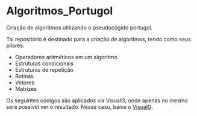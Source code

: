 # Algoritmos_Portugol
 Criação de algoritmos utilizando o pseudocógido portugol.

Tal repositório é destinado para a criação de algoritmos, tendo como seus pilares: 

* Operadores aritméticos em um algoritmo
* Estruturas condicionais
* Estruturas de repetição 
* Rotinas
* Vetores
* Matrizes


Os seguintes códigos são aplicados via VisualG, onde apenas no mesmo será possível ver o resultado. Nesse caso, baixe o <a href="">VisualG</a>.
